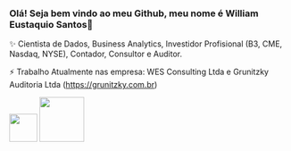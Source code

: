### Olá! Seja bem vindo ao meu Github, meu nome é William Eustaquio Santos👋

✨ Cientista de Dados, Business Analytics, Investidor Profisional (B3, CME, Nasdaq, NYSE), Contador, Consultor e Auditor.

⚡ Trabalho Atualmente nas empresa: WES Consulting Ltda e Grunitzky Auditoria Ltda (https://grunitzky.com.br)

<img widt='50' height='50' src="https://cdn.jsdelivr.net/gh/devicons/devicon/icons/python/python-original-wordmark.svg" />   
<img widt='80' height='80' src="https://cdn.jsdelivr.net/gh/devicons/devicon/icons/mysql/mysql-original-wordmark.svg" />

          
          
          

<!--
**WilliamESantos/WilliamESantos** is a ✨ _special_ ✨ repository because its `README.md` (this file) appears on your GitHub profile.

Here are some ideas to get you started:

![image](https://github.com/WilliamESantos/WilliamESantos/assets/133704736/10105271-f9b2-4fd8-932a-d1f76c770c6f)

- 🔭 I’m currently working on ...
- 🌱 I’m currently learning ...
- 👯 I’m looking to collaborate on ...
- 🤔 I’m looking for help with ...
- 💬 Ask me about ...
- 📫 How to reach me: ...
- 😄 Pronouns: ...
- ⚡ Fun fact: ...
-->
